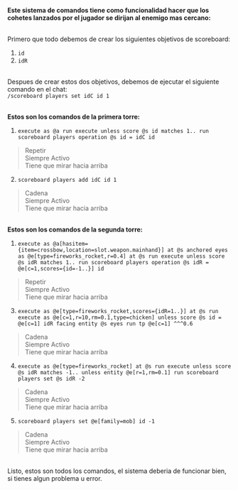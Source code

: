 **Este sistema de comandos tiene como funcionalidad hacer que los cohetes lanzados por el jugador se dirijan al enemigo mas cercano:**

<br>Primero que todo debemos de crear los siguientes objetivos de scoreboard:<br>
1. `id`<br>
2. `idR`<br><br>

Despues de crear estos dos objetivos, debemos de ejecutar el siguiente comando en el chat: <br>
`/scoreboard players set idC id 1`<br><br>

**Estos son los comandos de la primera torre:**<br>
1. `execute as @a run execute unless score @s id matches 1.. run scoreboard players operation @s id = idC id`<br>
> Repetir<br>
> Siempre Activo<br>
> Tiene que mirar hacia arriba<br>

2. `scoreboard players add idC id 1`<br>
> Cadena<br>
> Siempre Activo<br>
> Tiene que mirar hacia arriba<br>

<br>**Estos son los comandos de la segunda torre:**<br>
1. `execute as @a[hasitem={item=crossbow,location=slot.weapon.mainhand}] at @s anchored eyes as @e[type=fireworks_rocket,r=0.4] at @s run execute unless score @s idR matches 1.. run scoreboard players operation @s idR = @e[c=1,scores={id=-1..}] id`<br>
> Repetir<br>
> Siempre Activo<br>
> Tiene que mirar hacia arriba<br>

3. `execute as @e[type=fireworks_rocket,scores={idR=1..}] at @s run execute as @e[c=1,r=10,rm=0.1,type=chicken] unless score @s id = @e[c=1] idR facing entity @s eyes run tp @e[c=1] ^^^0.6`<br>
> Cadena<br>
> Siempre Activo<br>
> Tiene que mirar hacia arriba<br>

4. `execute as @e[type=fireworks_rocket] at @s run execute unless score @s idR matches -1.. unless entity @e[r=1,rm=0.1] run scoreboard players set @s idR -2`<br>
> Cadena<br>
> Siempre Activo<br>
> Tiene que mirar hacia arriba<br>

5. `scoreboard players set @e[family=mob] id -1`<br>
> Cadena<br>
> Siempre Activo<br>
> Tiene que mirar hacia arriba<br>

<br> Listo, estos son todos los comandos, el sistema deberia de funcionar bien, si tienes algun problema u error.
